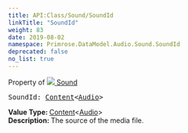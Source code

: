```yaml
---
title: API:Class/Sound/SoundId
linkTitle: "SoundId"
weight: 83
date: 2019-08-02
namespace: Primrose.DataModel.Audio.Sound.SoundId
deprecated: false
no_list: true
---
```

Property of <a href="/docs/api-reference/Class/Sound"><img src="/icons/silk/sound.png"/>&nbsp;Sound</a>
<pre class="method-declaration">
SoundId: <a class="type" href="/docs/api-reference/Misc/Content">Content</a><<a class="type" href="/docs/api-reference/Asset/Audio">Audio</a>></pre>
<b>Value Type: </b>
<a class="type" href="/docs/api-reference/Misc/Content">Content</a><<a class="type" href="/docs/api-reference/Asset/Audio">Audio</a>>
<br/>
<b>Description: </b>
The source of the media file.

